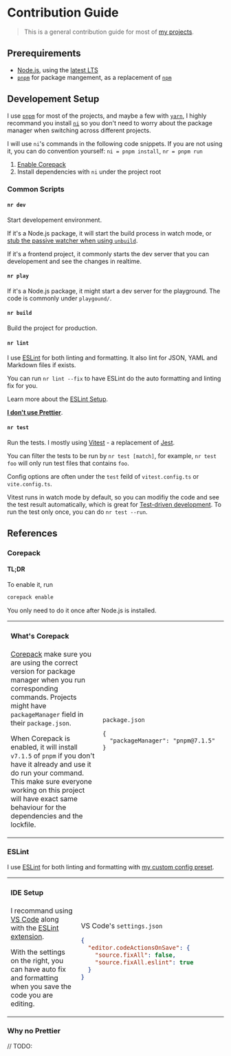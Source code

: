 # Contribution Guide

> This is a general contribution guide for most of [my projects](https://antfu.me/projects).

## Prerequirements

- [Node.js](https://nodejs.org/), using the [latest LTS](https://nodejs.org/en/about/releases/)
- [`pnpm`](https://pnpm.io/) for package mangement, as a replacement of [`npm`](https://docs.npmjs.com/cli/v8)

## Developement Setup

I use [`pnpm`](https://pnpm.io/) for most of the projects, and maybe a few with [`yarn`](https://classic.yarnpkg.com/), I highly recommand you install [`ni`](https://github.com/antfu/ni) so you don't need to worry about the package manager when switching across different projects.

I will use `ni`'s commands in the following code snippets. If you are not using it, you can do convention yourself: `ni = pnpm install`, `nr = pnpm run`

1. [Enable Corepack](#corepack)
3. Install dependencies with `ni` under the project root

### Common Scripts

#### `nr dev`

Start developement environment.

If it's a Node.js package, it will start the build process in watch mode, or [stub the passive watcher when using `unbuild`](https://antfu.me/posts/publish-esm-and-cjs#stubbing).

If it's a frontend project, it commonly starts the dev server that you can developement and see the changes in realtime.

#### `nr play`

If it's a Node.js package, it might start a dev server for the playground. The code is commonly under `playgound/`.

#### `nr build`

Build the project for production.

#### `nr lint`

I use [ESLint](https://eslint.org/) for both linting and formatting. It also lint for JSON, YAML and Markdown files if exists.

You can run `nr lint --fix` to have ESLint do the auto formatting and linting fix for you.

Learn more about the [ESLint Setup](#eslint).

[**I don't use Prettier**](#why-no-prettier).

#### `nr test`

Run the tests. I mostly using [Vitest](https://vitest.dev/) - a replacement of [Jest](https://jestjs.io/).

You can filter the tests to be run by `nr test [match]`, for example, `nr test foo` will only run test files that contains `foo`.

Config options are often under the `test` feild of `vitest.config.ts` or `vite.config.ts`.

Vitest runs in watch mode by default, so you can modifiy the code and see the test result automatically, which is great for [Test-driven development](https://en.wikipedia.org/wiki/Test-driven_development). To run the test only once, you can do `nr test --run`.

## References

### Corepack

#### TL;DR

To enable it, run

```bash
corepack enable
```

You only need to do it once after Node.js is installed.

<table><tr><td width="400px" valign="top">

#### What's Corepack
  
[Corepack](https://nodejs.org/api/corepack.html) make sure you are using the correct version for package manager when you run corresponding commands. Projects might have `packageManager` field in their `package.json`.

When Corepack is enabled, it will install `v7.1.5` of `pnpm` if you don't have it already and use it do run your command. This make sure everyone working on this project will have exact same behaviour for the dependencies and the lockfile.

</td><td width="600px"><br>

`package.json`

```jsonc
{
  "packageManager": "pnpm@7.1.5"
}
```

</td></tr></table>

### ESLint

I use [ESLint](https://eslint.org/) for both linting and formatting with [my custom config preset](https://github.com/antfu/eslint-config).

<table><tr><td width="400px" valign="top">
  
#### IDE Setup

I recommand using [VS Code](https://code.visualstudio.com/) along with the [ESLint extension](https://marketplace.visualstudio.com/items?itemName=dbaeumer.vscode-eslint).
  
With the settings on the right, you can have auto fix and formatting when you save the code you are editing.

</td><td width="600px"><br>

VS Code's `settings.json`

```json
{
  "editor.codeActionsOnSave": {
    "source.fixAll": false,
    "source.fixAll.eslint": true
  }
}
```
  
</td></tr></table>
  

### Why no Prettier

// TODO:
